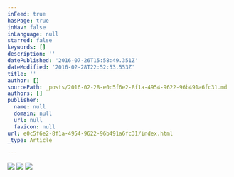 ```yaml
---
inFeed: true
hasPage: true
inNav: false
inLanguage: null
starred: false
keywords: []
description: ''
datePublished: '2016-07-26T15:58:49.351Z'
dateModified: '2016-02-28T22:52:53.553Z'
title: ''
author: []
sourcePath: _posts/2016-02-28-e0c5f6e2-8f1a-4954-9622-96b491a6fc31.md
authors: []
publisher:
  name: null
  domain: null
  url: null
  favicon: null
url: e0c5f6e2-8f1a-4954-9622-96b491a6fc31/index.html
_type: Article

---
```

![](https://s3-us-west-2.amazonaws.com/the-grid-img/p/5de8a115241635a68d6f492d58ccfa22adcee765.png)
![](https://the-grid-user-content.s3-us-west-2.amazonaws.com/536adc50-74ea-4835-9a37-a2a25f87903e.PNG)
![](https://the-grid-user-content.s3-us-west-2.amazonaws.com/14c3402d-10f8-4fe3-8c63-94f442e89a16.PNG)